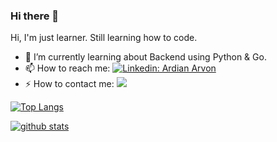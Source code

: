 ### Hi there 👋
Hi, I'm just learner. Still learning how to code.
- 🌱 I’m currently learning about Backend using Python & Go.
- 📫 How to reach me:
[![Linkedin: Ardian Arvon](https://img.shields.io/badge/-ArdianArvon-blue?style=flat-square&logo=Linkedin&logoColor=white&link=https://www.linkedin.com/in/ardian-arvon/)](https://www.linkedin.com/in/ardian-arvon/)
- ⚡ How to contact me: 
![](https://dcbadge.vercel.app/api/shield/366448676937138177)

[![Top Langs](https://github-readme-stats.vercel.app/api/top-langs/?username=MrArvon&langs_count=8&layout=compact&theme=dracula&count_private=true)](https://github.com/anuraghazra/github-readme-stats)

[![github stats](https://github-readme-stats.vercel.app/api?username=MrArvon&show_icons=true&theme=dracula&count_private=true)](https://github.com/anuraghazra/github-readme-stats)


<!--
**MrArvon/MrArvon** is a ✨ _special_ ✨ repository because its `README.md` (this file) appears on your GitHub profile.

Here are some ideas to get you started:

- 🔭 I’m currently working on ...
- 🌱 I’m currently learning ...
- 👯 I’m looking to collaborate on ...
- 🤔 I’m looking for help with ...
- 💬 Ask me about ...
- 📫 How to reach me: ...
- 😄 Pronouns: ...
- ⚡ Fun fact: ...
-->
